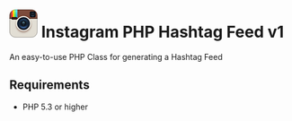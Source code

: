 # ![Image](assets/instagram.png) Instagram PHP Hashtag Feed v1

An easy-to-use PHP Class for generating a Hashtag Feed

## Requirements
- PHP 5.3 or higher


